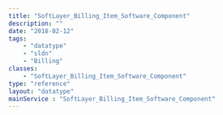 ```yaml
---
title: "SoftLayer_Billing_Item_Software_Component"
description: ""
date: "2018-02-12"
tags:
    - "datatype"
    - "sldn"
    - "Billing"
classes:
    - "SoftLayer_Billing_Item_Software_Component"
type: "reference"
layout: "datatype"
mainService : "SoftLayer_Billing_Item_Software_Component"
---
```

